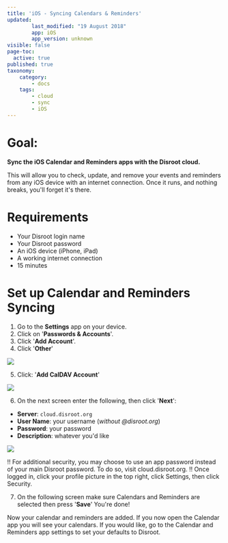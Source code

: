 ```yaml
---
title: 'iOS - Syncing Calendars & Reminders'
updated:
        last_modified: "19 August 2018"
        app: iOS
        app_version: unknown
visible: false
page-toc:
  active: true
published: true
taxonomy:
    category:
        - docs
    tags:
        - cloud
        - sync
        - iOS
---
```


# Goal:
**Sync the iOS Calendar and Reminders apps with the Disroot cloud.**

This will allow you to check, update, and remove your events and reminders from any iOS device with an internet connection. Once it runs, and nothing breaks, you'll forget it's there.

# Requirements

* Your Disroot login name
* Your Disroot password
* An iOS device (iPhone, iPad)
* A working internet connection
* 15 minutes

# Set up Calendar and Reminders Syncing

1. Go to the  **Settings** app on your device.
2. Click on '**Passwords & Accounts**'.
3. Click '**Add Account**'.
4. Click '**Other**'

![](en/ios_calendar1.png)

5. Click: '**Add CalDAV Account**'

![](en/ios_calendar2.png)

6. On the next screen enter the following, then click '**Next**':

* **Server**: `cloud.disroot.org`
* **User Name**: your username  (_without @disroot.org_)
* **Password**: your password
* **Description**: whatever you'd like

![](en/ios_calendar3.png)

!! For additional security, you may choose to use an app password instead of your main Disroot password. To do so, visit cloud.disroot.org.
!! Once logged in, click your profile picture in the top right, click Settings, then click Security.

7. On the following screen make sure Calendars and Reminders are selected then press '**Save**' You're done!

Now your calendar and reminders are added. If you now open the Calendar app you will see your calendars. If you would like, go to the Calendar and Reminders app settings to set your defaults to Disroot.
